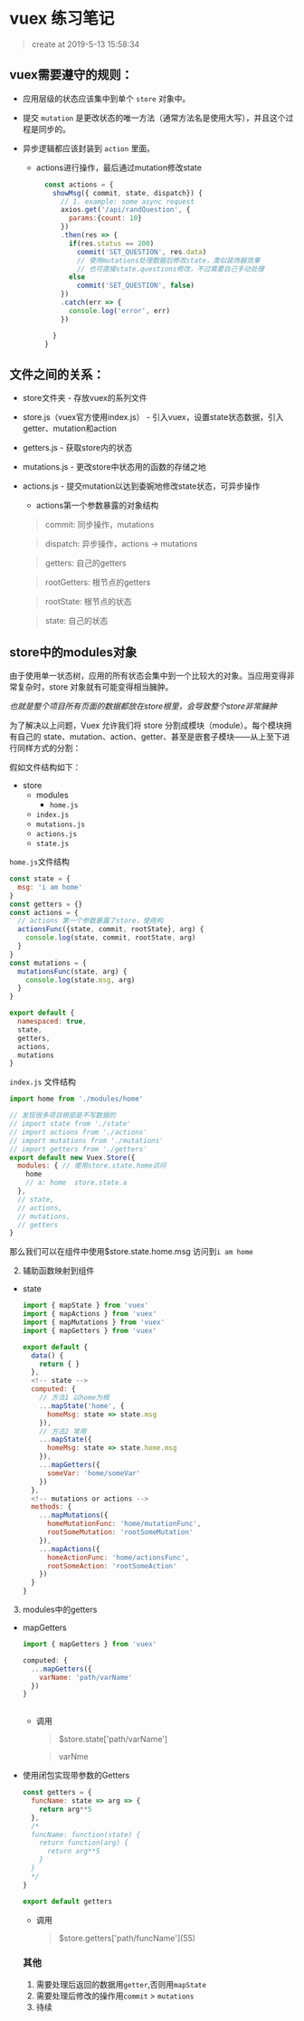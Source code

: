 # vuex 练习笔记

> create at 2019-5-13 15:58:34

## vuex需要遵守的规则：

  - 应用层级的状态应该集中到单个 `store` 对象中。

  - 提交 `mutation` 是更改状态的唯一方法（通常方法名是使用大写），并且这个过程是同步的。

  - 异步逻辑都应该封装到 `action` 里面。
    - actions进行操作，最后通过mutation修改state
      ```js
        const actions = {
          showMsg({ commit, state, dispatch}) {
            // 1. example: some async request
            axios.get('/api/randQuestion', {
              params:{count: 10}
            })
            .then(res => {
              if(res.status == 200)
                commit('SET_QUESTION', res.data)
                // 使用mutations处理数据后修改state，类似装饰器效果
                // 也可直接state.questions修改，不过需要自己手动处理
              else
                commit('SET_QUESTION', false)
            })
            .catch(err => {
              console.log('error', err)
            })
      
          }
        }
      ```

## 文件之间的关系：

  - store文件夹 - 存放vuex的系列文件

  - store.js（vuex官方使用index.js） - 引入vuex，设置state状态数据，引入getter、mutation和action

  - getters.js - 获取store内的状态

  - mutations.js - 更改store中状态用的函数的存储之地

  - actions.js - 提交mutation以达到委婉地修改state状态，可异步操作
    - actions第一个参数暴露的对象结构
    > commit: 同步操作，mutations
    
    > dispatch: 异步操作，actions -> mutations
    
    > getters: 自己的getters
    
    > rootGetters: 根节点的getters
    
    > rootState: 根节点的状态
    
    > state: 自己的状态


## store中的modules对象

由于使用单一状态树，应用的所有状态会集中到一个比较大的对象。当应用变得非常复杂时，store 对象就有可能变得相当臃肿。

*也就是整个项目所有页面的数据都放在store根里，会导致整个store非常臃肿*

为了解决以上问题，Vuex 允许我们将 store 分割成模块（module）。每个模块拥有自己的 state、mutation、action、getter、甚至是嵌套子模块——从上至下进行同样方式的分割：

假如文件结构如下：
 
- store 
  - modules
    - `home.js`
  - `index.js`
  - `mutations.js`
  - `actions.js`
  - `state.js`
 

`home.js`文件结构

```js
const state = {
  msg: 'i am home'
}
const getters = {}
const actions = {
  // actions 第一个参数暴露了store，使用构
  actionsFunc({state, commit, rootState}, arg) {
    console.log(state, commit, rootState, arg)
  }
}
const mutations = {
  mutationsFunc(state, arg) {
    console.log(state.msg, arg)
  }
}

export default {
  namespaced: true,
  state,
  getters,
  actions,
  mutations
}
```
`index.js` 文件结构

```js
import home from './modules/home'

// 发现很多项目根部是不写数据的
// import state from './state'
// import actions from './actions'
// import mutations from './mutations'
// import getters from './getters'
export default new Vuex.Store({
  modules: { // 使用store.state.home访问
    home
    // a: home  store.state.a
  },
  // state,
  // actions,
  // mutations,
  // getters
}

```

那么我们可以在组件中使用$store.state.home.msg 访问到`i am home`

2. 辅助函数映射到组件

  - state
    ```js
    import { mapState } from 'vuex'
    import { mapActions } from 'vuex'
    import { mapMutations } from 'vuex'
    import { mapGetters } from 'vuex'
    
    export default {
      data() {
        return { }
      },
      <!-- state -->
      computed: {
        // 方法1 以home为根
        ...mapState('home', {
          homeMsg: state => state.msg
        }),
        // 方法2 常用
        ...mapState({
          homeMsg: state => state.home.msg
        }),
        ...mapGetters({
          someVar: 'home/someVar'
        })
      },
      <!-- mutations or actions -->
      methods: {
        ...mapMutations({
          homeMutationFunc: 'home/mutationFunc',
          rootSomeMutation: 'rootSomeMutation'
        }),
        ...mapActions({
          homeActionFunc: 'home/actionsFunc',
          rootSomeAction: 'rootSomeAction'
        })
      }
    }
    ```
 3. modules中的getters
  
  - mapGetters
    ```js
    import { mapGetters } from 'vuex'
    
    computed: {
      ...mapGetters({
        varName: 'path/varName'
      })
    }
   
    ``` 
    - 调用

        > $store.state&#91;'path/varName'&#93;

        > varNme

 - 使用闭包实现带参数的Getters
    ```js
    const getters = {
      funcName: state => arg => {
        return arg**5
      },
      /*
      funcName: function(state) {
        return function(arg) {
          return arg**5
        }
      }
      */
    }

    export default getters
    ```
    - 调用
      > $store.getters&#91;'path/funcName'&#93;(55)

    ### 其他
    1. 需要处理后返回的数据用`getter`,否则用`mapState`
    2. 需要处理后修改的操作用`commit` > `mutations`
    3. 待续